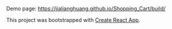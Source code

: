 Demo page: https://jialianghuang.github.io/Shopping_Cart/build/

This project was bootstrapped with [Create React App](https://github.com/facebook/create-react-app).


